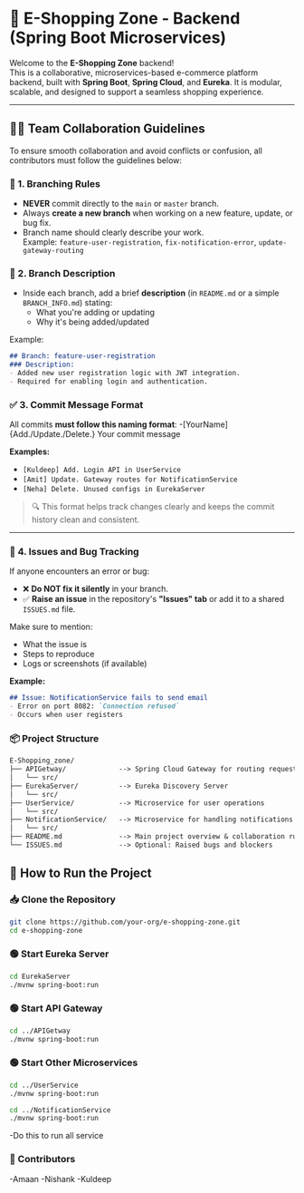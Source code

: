 # 🛒 E-Shopping Zone - Backend (Spring Boot Microservices)

Welcome to the **E-Shopping Zone** backend!  
This is a collaborative, microservices-based e-commerce platform backend, built with **Spring Boot**, **Spring Cloud**, and **Eureka**. It is modular, scalable, and designed to support a seamless shopping experience.

---

## 👨‍💻 Team Collaboration Guidelines

To ensure smooth collaboration and avoid conflicts or confusion, all contributors must follow the guidelines below:

### 🔀 1. Branching Rules

- **NEVER** commit directly to the `main` or `master` branch.
- Always **create a new branch** when working on a new feature, update, or bug fix.
- Branch name should clearly describe your work.  
  Example: `feature-user-registration`, `fix-notification-error`, `update-gateway-routing`

### 📝 2. Branch Description

- Inside each branch, add a brief **description** (in `README.md` or a simple `BRANCH_INFO.md`) stating:
  - What you're adding or updating
  - Why it's being added/updated

Example:
```md
## Branch: feature-user-registration
### Description:
- Added new user registration logic with JWT integration.
- Required for enabling login and authentication.
```

### ✅ 3. Commit Message Format

All commits **must follow this naming format**:
-[YourName] {Add./Update./Delete.} Your commit message


**Examples:**

- `[Kuldeep] Add. Login API in UserService`
- `[Amit] Update. Gateway routes for NotificationService`
- `[Neha] Delete. Unused configs in EurekaServer`

> 🔍 This format helps track changes clearly and keeps the commit history clean and consistent.

---

### 🐞 4. Issues and Bug Tracking

If anyone encounters an error or bug:

- ❌ **Do NOT fix it silently** in your branch.
- ✅ **Raise an issue** in the repository's **"Issues" tab** or add it to a shared `ISSUES.md` file.

Make sure to mention:
- What the issue is
- Steps to reproduce
- Logs or screenshots (if available)

**Example:**

```markdown
## Issue: NotificationService fails to send email
- Error on port 8082: `Connection refused`
- Occurs when user registers
```

### 📦 Project Structure
```markdown
E-Shopping_zone/
├── APIGetway/             --> Spring Cloud Gateway for routing requests
│   └── src/
├── EurekaServer/          --> Eureka Discovery Server
│   └── src/
├── UserService/           --> Microservice for user operations
│   └── src/
├── NotificationService/   --> Microservice for handling notifications
│   └── src/
├── README.md              --> Main project overview & collaboration rules
└── ISSUES.md              --> Optional: Raised bugs and blockers
```

## 🚀 How to Run the Project
### 📥 Clone the Repository
```bash
git clone https://github.com/your-org/e-shopping-zone.git
cd e-shopping-zone
```
### 🟢 Start Eureka Server
```bash
cd EurekaServer
./mvnw spring-boot:run
```
### 🟢 Start API Gateway
```bash
cd ../APIGetway
./mvnw spring-boot:run
```
### 🟢 Start Other Microservices
```bash
cd ../UserService
./mvnw spring-boot:run

cd ../NotificationService
./mvnw spring-boot:run
```
-Do this to run all service

### 🤝 Contributors
-Amaan
-Nishank
-Kuldeep
